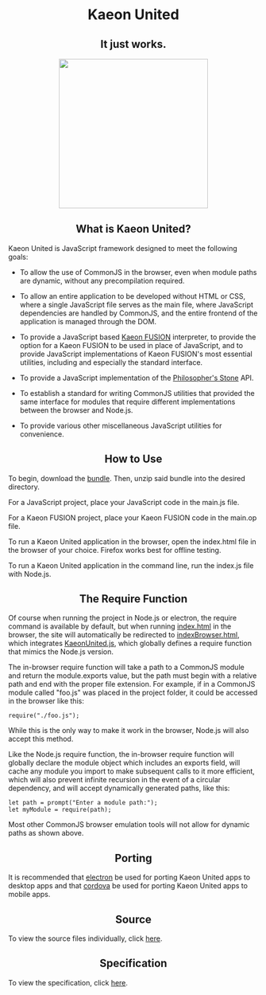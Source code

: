 <h1 align="center">Kaeon United</h1>
<h2 align="center">It just works.</h2>

<p align="center">
	<img src="https://quiksite.com/wp-content/uploads/2016/09/Javascript-Square.png" width="300px" height="300px"/>
</p>

<h2 align="center">What is Kaeon United?</h2>

Kaeon United is JavaScript framework designed to meet the following goals:

* To allow the use of CommonJS in the browser,
even when module paths are dynamic,
without any precompilation required.

* To allow an entire application to be developed without HTML or CSS,
where a single JavaScript file serves as the main file,
where JavaScript dependencies are handled by CommonJS,
and the entire frontend of the application is managed through the DOM.

* To provide a JavaScript based [Kaeon FUSION](https://github.com/Gallery-of-Kaeon/Kaeon-FUSION/blob/master/README.md) interpreter,
to provide the option for a Kaeon FUSION to be used in place of JavaScript,
and to provide JavaScript implementations of Kaeon FUSION's most essential utilities,
including and especially the standard interface.

* To provide a JavaScript implementation of the [Philosopher's Stone](https://github.com/Gallery-of-Kaeon/Philosophers-Stone/blob/master/README.md) API.

* To establish a standard for writing CommonJS utilities that provided the same interface for modules that require different implementations between the browser and Node.js.

* To provide various other miscellaneous JavaScript utilities for convenience.

<h2 align="center">How to Use</h2>

To begin, download the [bundle](https://github.com/Gallery-of-Kaeon/Kaeon-United/raw/master/Kaeon%20United/Bundle/Kaeon%20United.zip).
Then,
unzip said bundle into the desired directory.

For a JavaScript project,
place your JavaScript code in the main.js file.

For a Kaeon FUSION project,
place your Kaeon FUSION code in the main.op file.

To run a Kaeon United application in the browser,
open the index.html file in the browser of your choice.
Firefox works best for offline testing.

To run a Kaeon United application in the command line,
run the index.js file with Node.js.

<h2 align="center">The Require Function</h2>

Of course when running the project in Node.js or electron,
the require command is available by default,
but when running [index.html](https://github.com/Gallery-of-Kaeon/Kaeon-United/blob/master/Kaeon%20United/Source/index.html) in the browser,
the site will automatically be redirected to [indexBrowser.html](https://github.com/Gallery-of-Kaeon/Kaeon-United/blob/master/Kaeon%20United/Source/indexBrowser.html),
which integrates [KaeonUnited.js](https://github.com/Gallery-of-Kaeon/Kaeon-United/blob/master/Kaeon%20United/Source/KaeonUnited.js),
which globally defines a require function that mimics the Node.js version.

The in-browser require function will take a path to a CommonJS module and return the module.exports value,
but the path must begin with a relative path and end with the proper file extension.
For example,
if in a CommonJS module called "foo.js" was placed in the project folder,
it could be accessed in the browser like this:

    require("./foo.js");

While this is the only way to make it work in the browser,
Node.js will also accept this method.

Like the Node.js require function,
the in-browser require function will globally declare the module object which includes an exports field,
will cache any module you import to make subsequent calls to it more efficient,
which will also prevent infinite recursion in the event of a circular dependency,
and will accept dynamically generated paths,
like this:

    let path = prompt("Enter a module path:");
    let myModule = require(path);

Most other CommonJS browser emulation tools will not allow for dynamic paths as shown above.

<h2 align="center">Porting</h2>

It is recommended that [electron](https://electronjs.org/) be used for porting Kaeon United apps to desktop apps and that [cordova](https://cordova.apache.org/) be used for porting Kaeon United apps to mobile apps.

<!-- <h2 align="center">Notes for Javascript Projects</h2> -->

<h2 align="center">Source</h2>

To view the source files individually,
click [here](https://github.com/Gallery-of-Kaeon/Kaeon-JS/tree/master/Kaeon%20United/Source).

<h2 align="center">Specification</h2>

To view the specification,
click [here](https://github.com/Gallery-of-Kaeon/Kaeon-United/tree/master/Kaeon%20United/Specification).
